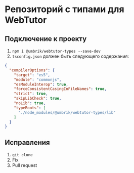 # Репозиторий с типами для WebTutor

## Подключение к проекту

1. `npm i @umbrik/webtutor-types --save-dev`
2. `tsconfig.json` должен быть следующего содержания:

```json
{
  "compilerOptions": {
    "target": "es5",
    "module": "commonjs",
    "esModuleInterop": true,
    "forceConsistentCasingInFileNames": true,
    "strict": true,
    "skipLibCheck": true,
    "noLib": true,
    "typeRoots": [
      "./node_modules/@umbrik/webtutor-types/lib"
    ]
  }
}
```

## Исправления

1. `git clone`
2. Fix
3. Pull request
